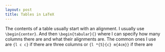 ```yaml
---
layout: post
title: Tables in LaTeX
---
```


The contents of a table usually start with an alignment. I usually use ```\begin{center}```. And then ```\begin{tabular}{}``` where I can specify how many columns there are and what their alignments are. The common ones I use are ```{l c c}``` if there are three columns or ```{l *{5}{c} m{4cm}}``` if there are 
